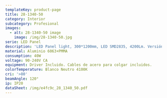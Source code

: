 ```yaml
---
templateKey: product-page
title: 28-1340-50
category: Interior
subcategory: Profesional
images:
  - alt: 28-1340-50 image
    image: /img/28-1340-50.jpg
serie: LED Panel
description: 'LED Panel light, 300*1200mm, LED SMD2835, 4200Lm. Versión para suspender.'
material: Aluminio 6063+PMMA
consumption: 40W
voltage: 90-240V CA
equipment: Driver Incluido. Cables de acero para colgar incluidos.
colorTemperature: Blanco Neutro 4100K
cri: '>80'
beamAngle: 120°
ip: IP20
dataSheet: /img/e4fc9c_28_1340_50.pdf
---
```


